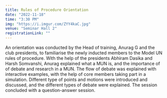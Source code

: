 ```yaml
---
title: Rules of Procedure Orientation
date: "2022-11-18"
time: "3:30 PM"
img: "https://i.imgur.com/ZYY4kaC.jpg"
venue: "Seminar Hall 2"
registrationLink: ""
---
```


An orientation was conducted by the Head of training, Anurag G and the club presidents, to familiarise the newly inducted members to the Model UN rules of procedure. With the help of the presidents Abhiram Dasika and Harsh Somvanshi, Anurag explained what a MUN is, and the importance of of debate and research in a MUN. The flow of debate was explained with interactive examples, with the help of core members taking part in a simulation. 
Different type of points and motions were introduced and discussed, and the different types of debate were explained. The session concluded with a question-answer session.